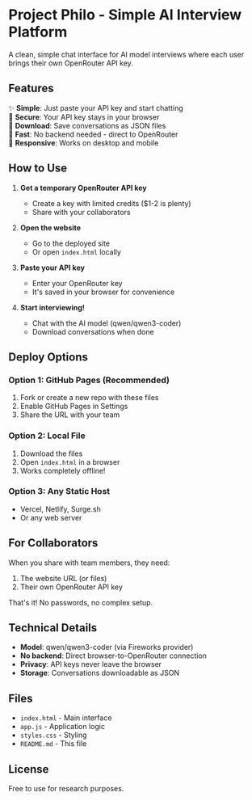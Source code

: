 # Project Philo - Simple AI Interview Platform

A clean, simple chat interface for AI model interviews where each user brings their own OpenRouter API key.

## Features

✨ **Simple**: Just paste your API key and start chatting  
🔑 **Secure**: Your API key stays in your browser  
💾 **Download**: Save conversations as JSON files  
🚀 **Fast**: No backend needed - direct to OpenRouter  
📱 **Responsive**: Works on desktop and mobile  

## How to Use

1. **Get a temporary OpenRouter API key**
   - Create a key with limited credits ($1-2 is plenty)
   - Share with your collaborators

2. **Open the website**
   - Go to the deployed site
   - Or open `index.html` locally

3. **Paste your API key**
   - Enter your OpenRouter key
   - It's saved in your browser for convenience

4. **Start interviewing!**
   - Chat with the AI model (qwen/qwen3-coder)
   - Download conversations when done

## Deploy Options

### Option 1: GitHub Pages (Recommended)
1. Fork or create a new repo with these files
2. Enable GitHub Pages in Settings
3. Share the URL with your team

### Option 2: Local File
1. Download the files
2. Open `index.html` in a browser
3. Works completely offline!

### Option 3: Any Static Host
- Vercel, Netlify, Surge.sh
- Or any web server

## For Collaborators

When you share with team members, they need:
1. The website URL (or files)
2. Their own OpenRouter API key

That's it! No passwords, no complex setup.

## Technical Details

- **Model**: qwen/qwen3-coder (via Fireworks provider)
- **No backend**: Direct browser-to-OpenRouter connection
- **Privacy**: API keys never leave the browser
- **Storage**: Conversations downloadable as JSON

## Files

- `index.html` - Main interface
- `app.js` - Application logic
- `styles.css` - Styling
- `README.md` - This file

## License

Free to use for research purposes.